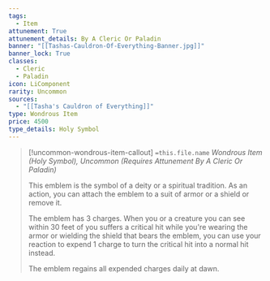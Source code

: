 ```yaml
---
tags:
  - Item
attunement: True
attunement_details: By A Cleric Or Paladin
banner: "[[Tashas-Cauldron-Of-Everything-Banner.jpg]]"
banner_lock: True
classes:
  - Cleric
  - Paladin
icon: LiComponent
rarity: Uncommon
sources:
  - "[[Tasha's Cauldron of Everything]]"
type: Wondrous Item
price: 4500
type_details: Holy Symbol
---
```

>[!uncommon-wondrous-item-callout] `=this.file.name`
>*Wondrous Item (Holy Symbol), Uncommon (Requires Attunement By A Cleric Or Paladin)*
>
>This emblem is the symbol of a deity or a spiritual tradition. As an action, you can attach the emblem to a suit of armor or a shield or remove it.
>
>The emblem has 3 charges. When you or a creature you can see within 30 feet of you suffers a critical hit while you're wearing the armor or wielding the shield that bears the emblem, you can use your reaction to expend 1 charge to turn the critical hit into a normal hit instead.
>
>The emblem regains all expended charges daily at dawn.
>
>

